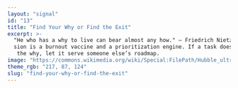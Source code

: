 ```yaml
---
layout: "signal"
id: "13"
title: "Find Your Why or Find the Exit"
excerpt: >-
  "He who has a why to live can bear almost any how." — Friedrich Nietzsche. Mis
  sion is a burnout vaccine and a prioritization engine. If a task doesn’t serve
   the why, let it serve someone else’s roadmap.
image: "https://commons.wikimedia.org/wiki/Special:FilePath/Hubble_ultra_deep_field_high_rez.jpg"
theme_rgb: "217, 87, 124"
slug: "find-your-why-or-find-the-exit"
---
```

<!-- TODO: Paste the full body content for this Signal here. -->
